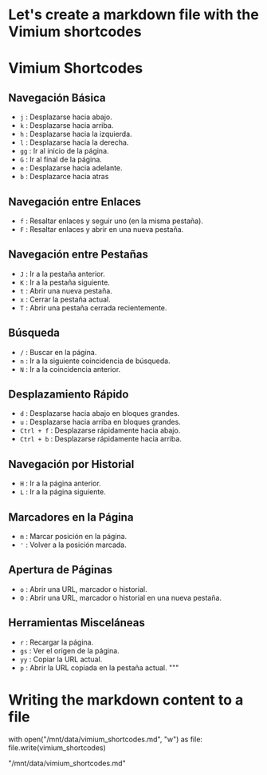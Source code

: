 # Let's create a markdown file with the Vimium shortcodes

# Vimium Shortcodes

## Navegación Básica

- `j` : Desplazarse hacia abajo.
- `k` : Desplazarse hacia arriba.
- `h` : Desplazarse hacia la izquierda.
- `l` : Desplazarse hacia la derecha.
- `gg` : Ir al inicio de la página.
- `G` : Ir al final de la página.
- `e` : Desplazarse hacia adelante.
- `b` : Desplazarce hacia atras

## Navegación entre Enlaces

- `f` : Resaltar enlaces y seguir uno (en la misma pestaña).
- `F` : Resaltar enlaces y abrir en una nueva pestaña.

## Navegación entre Pestañas

- `J` : Ir a la pestaña anterior.
- `K` : Ir a la pestaña siguiente.
- `t` : Abrir una nueva pestaña.
- `x` : Cerrar la pestaña actual.
- `T` : Abrir una pestaña cerrada recientemente.

## Búsqueda

- `/` : Buscar en la página.
- `n` : Ir a la siguiente coincidencia de búsqueda.
- `N` : Ir a la coincidencia anterior.

## Desplazamiento Rápido

- `d` : Desplazarse hacia abajo en bloques grandes.
- `u` : Desplazarse hacia arriba en bloques grandes.
- `Ctrl + f` : Desplazarse rápidamente hacia abajo.
- `Ctrl + b` : Desplazarse rápidamente hacia arriba.

## Navegación por Historial

- `H` : Ir a la página anterior.
- `L` : Ir a la página siguiente.

## Marcadores en la Página

- `m` : Marcar posición en la página.
- `'` : Volver a la posición marcada.

## Apertura de Páginas

- `o` : Abrir una URL, marcador o historial.
- `O` : Abrir una URL, marcador o historial en una nueva pestaña.

## Herramientas Misceláneas

- `r` : Recargar la página.
- `gs` : Ver el origen de la página.
- `yy` : Copiar la URL actual.
- `p` : Abrir la URL copiada en la pestaña actual.
  """

# Writing the markdown content to a file

with open("/mnt/data/vimium_shortcodes.md", "w") as file:
file.write(vimium_shortcodes)

"/mnt/data/vimium_shortcodes.md"
